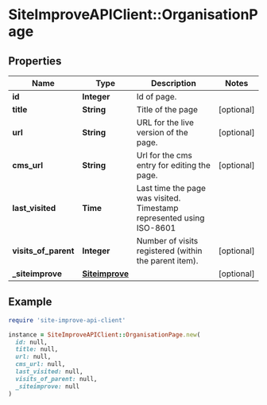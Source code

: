 # SiteImproveAPIClient::OrganisationPage

## Properties

| Name | Type | Description | Notes |
| ---- | ---- | ----------- | ----- |
| **id** | **Integer** | Id of page. |  |
| **title** | **String** | Title of the page | [optional] |
| **url** | **String** | URL for the live version of the page. | [optional] |
| **cms_url** | **String** | Url for the cms entry for editing the page. | [optional] |
| **last_visited** | **Time** | Last time the page was visited. Timestamp represented using ISO-8601 |  |
| **visits_of_parent** | **Integer** | Number of visits registered (within the parent item). | [optional] |
| **_siteimprove** | [**Siteimprove**](Siteimprove.md) |  | [optional] |

## Example

```ruby
require 'site-improve-api-client'

instance = SiteImproveAPIClient::OrganisationPage.new(
  id: null,
  title: null,
  url: null,
  cms_url: null,
  last_visited: null,
  visits_of_parent: null,
  _siteimprove: null
)
```

